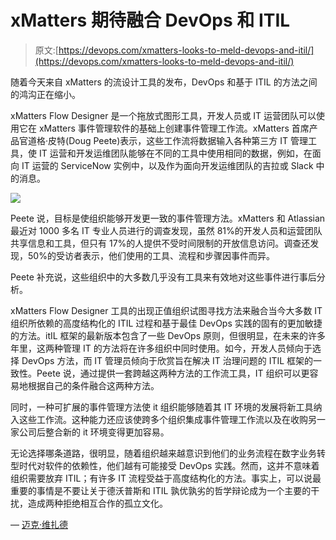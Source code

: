 # xMatters 期待融合 DevOps 和 ITIL

> 原文:[https://devops.com/xmatters-looks-to-meld-devops-and-itil/](https://devops.com/xmatters-looks-to-meld-devops-and-itil/)

随着今天来自 xMatters 的流设计工具的发布，DevOps 和基于 ITIL 的方法之间的鸿沟正在缩小。

xMatters Flow Designer 是一个拖放式图形工具，开发人员或 IT 运营团队可以使用它在 xMatters 事件管理软件的基础上创建事件管理工作流。xMatters 首席产品官道格·皮特(Doug Peete)表示，这些工作流将数据输入各种第三方 IT 管理工具，使 IT 运营和开发运维团队能够在不同的工具中使用相同的数据，例如，在面向 IT 运营的 ServiceNow 实例中，以及作为面向开发运维团队的吉拉或 Slack 中的消息。

![](../Images/b92ba66072450e2077ceb505129db268.png)

Peete 说，目标是使组织能够开发更一致的事件管理方法。xMatters 和 Atlassian 最近对 1000 多名 IT 专业人员进行的调查发现，虽然 81%的开发人员和运营团队共享信息和工具，但只有 17%的人提供不受时间限制的开放信息访问。调查还发现，50%的受访者表示，他们使用的工具、流程和步骤因事件而异。

Peete 补充说，这些组织中的大多数几乎没有工具来有效地对这些事件进行事后分析。

xMatters Flow Designer 工具的出现正值组织试图寻找方法来融合当今大多数 IT 组织所依赖的高度结构化的 ITIL 过程和基于最佳 DevOps 实践的固有的更加敏捷的方法。itIL 框架的最新版本包含了一些 DevOps 原则，但很明显，在未来的许多年里，这两种管理 IT 的方法将在许多组织中同时使用。如今，开发人员倾向于选择 DevOps 方法，而 IT 管理员倾向于欣赏旨在解决 IT 治理问题的 ITIL 框架的一致性。Peete 说，通过提供一套跨越这两种方法的工作流工具，IT 组织可以更容易地根据自己的条件融合这两种方法。

同时，一种可扩展的事件管理方法使 it 组织能够随着其 IT 环境的发展将新工具纳入这些工作流。这种能力还应该使跨多个组织集成事件管理工作流以及在收购另一家公司后整合新的 it 环境变得更加容易。

无论选择哪条道路，很明显，随着组织越来越意识到他们的业务流程在数字业务转型时代对软件的依赖性，他们越有可能接受 DevOps 实践。然而，这并不意味着组织需要放弃 ITIL；有许多 IT 流程受益于高度结构化的方法。事实上，可以说最重要的事情是不要让关于德沃普斯和 ITIL 孰优孰劣的哲学辩论成为一个主要的干扰，造成两种拒绝相互合作的孤立文化。

— [迈克·维扎德](https://devops.com/author/mike-vizard/)